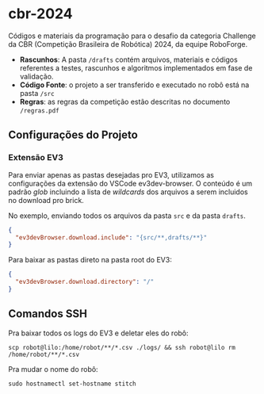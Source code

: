 # cbr-2024

Códigos e materiais da programação para o desafio da categoria Challenge da CBR (Competição Brasileira de Robótica) 2024, da equipe RoboForge.

- **Rascunhos**: A pasta `/drafts` contém arquivos, materiais e códigos referentes a testes, rascunhos e algoritmos implementados em fase de validação.
- **Código Fonte**: o projeto a ser transferido e executado no robô está na pasta `/src`
- **Regras**: as regras da competição estão descritas no documento `/regras.pdf`

## Configurações do Projeto

### Extensão EV3

Para enviar apenas as pastas desejadas pro EV3, utilizamos as configurações da extensão do VSCode ev3dev-browser. O conteúdo é um padrão _glob_ incluindo a lista de _wildcards_ dos arquivos a serem incluidos no download pro brick.

No exemplo, enviando todos os arquivos da pasta `src` e da pasta `drafts`.

```json
{
  "ev3devBrowser.download.include": "{src/**,drafts/**}"
}
```

Para baixar as pastas direto na pasta root do EV3:

```json
{
  "ev3devBrowser.download.directory": "/"
}
```

## Comandos SSH

Pra baixar todos os logs do EV3 e deletar eles do robô:

```
scp robot@lilo:/home/robot/**/*.csv ./logs/ && ssh robot@lilo rm /home/robot/**/*.csv
```

Pra mudar o nome do robô:

```
sudo hostnamectl set-hostname stitch
```
